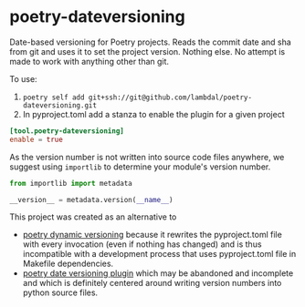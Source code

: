 # poetry-dateversioning

Date-based versioning for Poetry projects. Reads the commit date and sha from
git and uses it to set the project version. Nothing else. No attempt is made to
work with anything other than git.

To use:

1. `poetry self add git+ssh://git@github.com/lambdal/poetry-dateversioning.git`
1. In pyproject.toml add a stanza to enable the plugin for a given project

```.toml
[tool.poetry-dateversioning]
enable = true
```

As the version number is not written into source code files anywhere, we
suggest using `importlib` to determine your module's version number.

```.py
from importlib import metadata

__version__ = metadata.version(__name__)

```

This project was created as an alternative to

- [poetry dynamic
  versioning](https://github.com/mtkennerly/poetry-dynamic-versioning) because
  it rewrites the pyproject.toml file with every invocation (even if nothing
  has changed) and is thus incompatible with a development process that uses
  pyproject.toml file in Makefile dependencies.
- [poetry date versioning
  plugin](https://github.com/miigotu/poetry-date-version-plugin) which may be
  abandoned and incomplete and which is definitely centered around writing
  version numbers into python source files.

